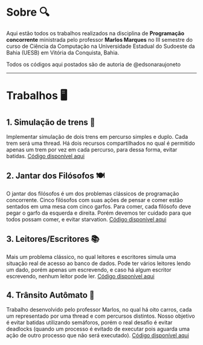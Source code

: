 # Sobre 🔍

Aqui estão todos os trabalhos realizados na disciplina de **Programação concorrente** ministrada pelo professor **Marlos Marques** no III semestre do curso de Ciência da Computação na Universidade Estadual do Sudoeste da Bahia (UESB) em Vitória da Conquista, Bahia.

Todos os códigos aqui postados são de autoria de @edsonaraujoneto

---
# Trabalhos 🖥

   ## 1. Simulação de trens 🚂

   Implementar simulação de dois trens em percurso simples e duplo.
   Cada trem será uma thread.
   Há dois recursos compartilhados no qual é permitido apenas um trem por vez em cada percurso, para dessa forma, evitar batidas.
   [Código disponível aqui](https://github.com/edsonaraujoneto/programacao-concorrente/tree/master/simulacao-de-trens)

   ## 2. Jantar dos Filósofos 🍽

   O jantar dos filósofos é um dos problemas clássicos de programação concorrente. Cinco filósofos com suas ações de pensar e comer estão sentados em uma mesa com cinco garfos. Para 
   comer, cada filósofo deve pegar o garfo da esquerda e direita. Porém devemos ter cuidado para que todos possam comer, e evitar starvation.
   [Código disponível aqui](https://github.com/edsonaraujoneto/programacao-concorrente/tree/master/jantar-dos-filosofos)

   ## 3. Leitores/Escritores 📚
   Mais um problema clássico, no qual leitores e escritores simula uma situação real de acesso ao banco de dados. Pode ter vários leitores lendo um dado, porém apenas um escrevendo, e       caso há algum escritor escrevendo, nenhum leitor pode ler.
   [Código disponível aqui](https://github.com/edsonaraujoneto/programacao-concorrente/tree/master/leitores-escritores)

   ## 4. Trânsito Autômato 🚙
   Trabalho desenvolvido pelo professor Marlos, no qual há oito carros, cada um representado por uma thread e com percursos distintos. Nosso objetivo é evitar batidas utilizando             semáforos, porém o real desafio é evitar deadlocks (quando um processo é evitado de executar pois aguarda uma ação de outro processo que não será executado).
   [Código disponível aqui](https://github.com/edsonaraujoneto/programacao-concorrente/tree/master/transito-automato)










   




